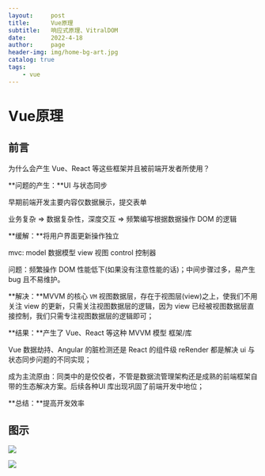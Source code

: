 ```yaml
---
layout:     post
title:      Vue原理
subtitle:   响应式原理、VitralDOM
date:       2022-4-18
author:     page
header-img: img/home-bg-art.jpg
catalog: true
tags:
    - vue
---
```


# Vue原理

## 前言

为什么会产生 Vue、React 等这些框架并且被前端开发者所使用？

**问题的产生：**UI 与状态同步

早期前端开发主要内容仅数据展示，提交表单

业务复杂 => 数据复杂性，深度交互 => 频繁编写根据数据操作 DOM 的逻辑

**缓解：**将用户界面更新操作独立

mvc: model 数据模型 view 视图 control 控制器

问题：频繁操作 DOM 性能低下(如果没有注意性能的话)；中间步骤过多，易产生 bug 且不易维护。

**解决：**MVVM 的核心 `VM` 视图数据层，存在于视图层(view)之上，使我们不用关注 view 的更新，只需关注视图数据层的逻辑，因为 view 已经被视图数据层直接控制，我们只需专注视图数据层的逻辑即可；

**结果：**产生了 Vue、React 等这种 MVVM 模型 框架/库

Vue 数据劫持、Angular 的脏检测还是 React 的组件级 reRender 都是解决 ui 与状态同步问题的不同实现；

成为主流原由：同类中的是佼佼者，不管是数据流管理架构还是成熟的前端框架自带的生态解决方案。后续各种UI 库出现巩固了前端开发中地位；

**总结：**提高开发效率

## 图示

![](https://raw.githubusercontent.com/KID-1912/Github-PicGo-Images/master/2022/06/27/20220627193204.webp)

![](https://raw.githubusercontent.com/KID-1912/Github-PicGo-Images/master/2022/06/27/20220627193421.png)